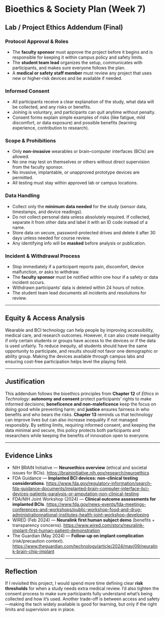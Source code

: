 # Bioethics & Society Plan (Week 7)

## Lab / Project Ethics Addendum (Final)
### Protocol Approval & Roles  
- The **faculty sponsor** must approve the project before it begins and is responsible for keeping it within campus policy and safety limits.  
- The **student team lead** organizes the setup, communicates with participants, and makes sure everyone follows the plan.  
- A **medical or safety staff member** must review any project that uses new or higher-risk devices and be available if needed.  

### Informed Consent  
- All participants receive a clear explanation of the study, what data will be collected, and any risks or benefits.  
- Joining is voluntary, and participants can quit anytime without penalty.  
- Consent forms explain simple examples of risks (like fatigue, mild discomfort, or data exposure) and possible benefits (learning experience, contribution to research).  

### Scope & Prohibitions  
- Only **non-invasive** wearables or brain–computer interfaces (BCIs) are allowed.  
- No one may test on themselves or others without direct supervision from the faculty sponsor.  
- No invasive, implantable, or unapproved prototype devices are permitted.  
- All testing must stay within approved lab or campus locations.  

### Data Handling  
- Collect only the **minimum data needed** for the study (sensor data, timestamps, and device readings).  
- Do not collect personal data unless absolutely required. If collected, separate it from other data and label it with an ID code instead of a name.  
- Store data on secure, password-protected drives and delete it after 30 days unless needed for course review.  
- Any identifying info will be **masked** before analysis or publication.  

### Incident & Withdrawal Process  
- Stop immediately if a participant reports pain, discomfort, device malfunction, or asks to withdraw.  
- The **faculty sponsor** must be notified within one hour if a safety or data incident occurs.  
- Withdrawn participants’ data is deleted within 24 hours of notice.  
- The student team lead documents all incidents and resolutions for review.  

---

## Equity & Access Analysis  
Wearable and BCI technology can help people by improving accessibility, medical care, and research outcomes. However, it can also create inequality if only certain students or groups have access to the devices or if the data is used unfairly. To reduce inequity, all students should have the same opportunity to participate, and results should not favor one demographic or ability group. Making the devices available through campus labs and ensuring cost-free participation helps level the playing field.  

---

## Justification  
This addendum follows the bioethics principles from **Chapter 12** of *Ethics in Technology*: **autonomy and consent** protect participants’ rights to make informed decisions; **beneficence and non-maleficence** keep the focus on doing good while preventing harm; and **justice** ensures fairness in who benefits and who bears the risks. **Chapter 13** reminds us that technology can improve lives but can also increase inequality if not managed responsibly. By setting limits, requiring informed consent, and keeping the data minimal and secure, this policy protects both participants and researchers while keeping the benefits of innovation open to everyone.  

---

## Evidence Links
- NIH BRAIN Initiative — **Neuroethics overview** (ethical and societal issues for BCIs). https://braininitiative.nih.gov/research/neuroethics
- FDA Guidance — **Implanted BCI devices: non-clinical testing considerations**. https://www.fda.gov/regulatory-information/search-fda-guidance-documents/implanted-brain-computer-interface-bci-devices-patients-paralysis-or-amputation-non-clinical-testing
- FDA/NIH Joint Workshop (2024) — **Clinical outcome assessments for implanted BCIs**. https://www.fda.gov/news-events/fda-meetings-conferences-and-workshops/public-workshop-food-and-drug-administrationnational-institutes-health-joint-workshop-developing
- WIRED (Feb 2024) — **Neuralink first human subject demo** (benefits + transparency concerns). https://www.wired.com/story/neuralink-implant-first-human-patient-demonstration
- The Guardian (May 2024) — **Follow-up on implant complication** (risk/precaution context). https://www.theguardian.com/technology/article/2024/may/09/neuralink-brain-chip-implant

---

## Reflection  
If I revisited this project, I would spend more time defining clear **risk thresholds** for when a study needs extra medical review. I’d also tighten the consent process to make sure participants fully understand what’s being collected and how it’s used. Another trade-off is between access and safety—making the tech widely available is good for learning, but only if the right limits and supervision are in place.  
